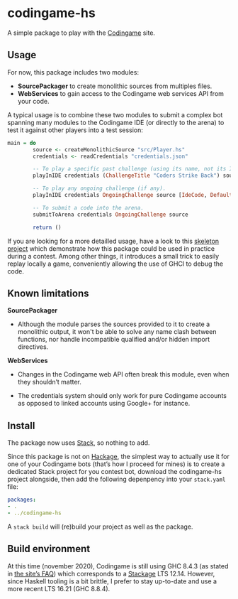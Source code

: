 codingame-hs
============

A simple package to play with the [Codingame](https://www.codingame.com/) site.

Usage
-----

For now, this package includes two modules:

-   **SourcePackager** to create monolithic sources from multiples files.
-   **WebServices** to gain access to the Codingame web services API from your code.

A typical usage is to combine these two modules to submit a complex bot spanning many modules to the
Codingame IDE (or directly to the arena) to test it against other players into a test session:

```haskell
main = do
        source <- createMonolithicSource "src/Player.hs"
        credentials <- readCredentials "credentials.json"

        -- To play a specific past challenge (using its name, not its ID).
        playInIDE credentials (ChallengeTitle "Coders Strike Back") source [IdeCode, DefaultAi] Nothing

        -- To play any ongoing challenge (if any).
        playInIDE credentials OngoingChallenge source [IdeCode, DefaultAi, DefaultAi, DefaultAi] Nothing

        -- To submit a code into the arena.
        submitToArena credentials OngoingChallenge source

        return ()
```

If you are looking for a more detailled usage, have a look to this
[skeleton project](https://github.com/Chatanga/codingame-hs-skeleton) which demonstrate how this package
could be used in practice during a contest. Among other things, it introduces a small trick to easily
replay locally a game, conveniently allowing the use of GHCI to debug the code.

Known limitations
-----------------

**SourcePackager**

-   Although the module parses the sources provided to it to create a monolithic output, it won't be
    able to solve any name clash between functions, nor handle incompatible qualified and/or hidden
    import directives.

**WebServices**

-   Changes in the Codingame web API often break this module, even when they shouldn’t matter.

-   The credentials system should only work for pure Codingame accounts as opposed to linked
    accounts using Google+ for instance.

Install
-------

The package now uses [Stack](https://docs.haskellstack.org/), so nothing to add.

Since this package is not on [Hackage](https://hackage.haskell.org/),
the simplest way to actually use it for one of your Codingame bots (that’s how I proceed for mines)
is to create a dedicated Stack project for you contest bot,
download the codingame-hs project alongside,
then add the following depenpency into your `stack.yaml` file:

```yaml
packages:
- .
- ../codingame-hs
```

A `stack build` will (re)build your project as well as the package.

Build environment
-----------------

At this time (november 2020), Codingame is still using GHC 8.4.3 (as stated in [the site’s FAQ](https://www.codingame.com/faq))
which corresponds to a [Stackage](https://www.stackage.org/) LTS 12.14.
However, since Haskell tooling is a bit brittle, I prefer to stay up-to-date and use a more recent LTS 16.21 (GHC 8.8.4).
